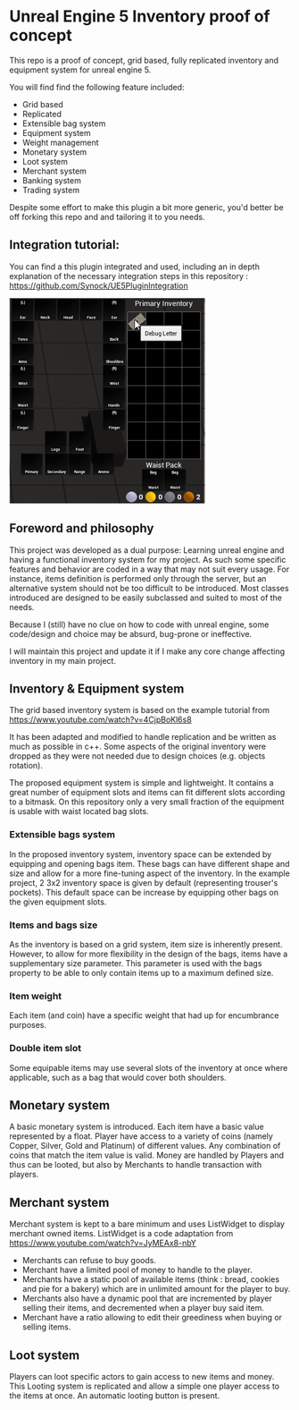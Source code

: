 # Unreal Engine 5 Inventory proof of concept

This repo is a proof of concept, grid based, fully replicated inventory and equipment system for unreal engine 5.

You will find find the following feature included:
* Grid based
* Replicated
* Extensible bag system
* Equipment system
* Weight management
* Monetary system
* Loot system
* Merchant system
* Banking system
* Trading system

Despite some effort to make this plugin a bit more generic, you'd better be off forking this repo and and tailoring it to you needs.

## Integration tutorial:

You can find a this plugin integrated and used, including an in depth explanation of the necessary integration steps in this repository : https://github.com/Synock/UE5PluginIntegration

![Inventory Example](./Images/InventoryExample.png?raw=true "InventoryExample")

## Foreword and philosophy

This project was developed as a dual purpose: Learning unreal engine and having a functional inventory system for my project.
As such some specific features and behavior are coded in a way that may not suit every usage.
For instance, items definition is performed only through the server, but an alternative system should not be too difficult to be introduced.
Most classes introduced are designed to be easily subclassed and suited to most of the needs.

Because I (still) have no clue on how to code with unreal engine, some code/design and choice may be absurd, bug-prone or ineffective.

I will maintain this project and update it if I make any core change affecting inventory in my main project.


## Inventory & Equipment system

The grid based inventory system is based on the example tutorial from https://www.youtube.com/watch?v=4CjpBoKl6s8

It has been adapted and modified to handle replication and be written as much as possible in c++.
Some aspects of the original inventory were dropped as they were not needed due to design choices (e.g. objects rotation).

The proposed equipment system is simple and lightweight. It contains a great number of equipment slots and items can fit
different slots according to a bitmask. On this repository only a very small fraction of the equipment is usable with
waist located bag slots.

### Extensible bags system
In the proposed inventory system, inventory space can be extended by equipping and opening bags item. These bags can have different shape and size and allow for a more fine-tuning aspect of the inventory.
In the example project, 2 3x2 inventory space is given by default (representing trouser's pockets). This default space can be increase by equipping other bags on the given equipment slots.

### Items and bags size

As the inventory is based on a grid system, item size is inherently present.
However, to allow for more flexibility in the design of the bags, items have a supplementary size parameter.
This parameter is used with the bags property to be able to only contain items up to a maximum defined size.

### Item weight
Each item (and coin) have a specific weight that had up for encumbrance purposes.

### Double item slot
Some equipable items may use several slots of the inventory at once where applicable, such as a bag that would cover both shoulders.


## Monetary system
A basic monetary system is introduced. Each item have a basic value represented by a float.
Player have access to a variety of coins (namely Copper, Silver, Gold and Platinum) of different values. Any combination of coins that match the item value is valid.
Money are handled by Players and thus can be looted, but also by Merchants to handle transaction with players.

## Merchant system

Merchant system is kept to a bare minimum and uses ListWidget to display merchant owned items.
ListWidget is a code adaptation from https://www.youtube.com/watch?v=JyMEAx8-nbY

* Merchants can refuse to buy goods.
* Merchant have a limited pool of money to handle to the player.
* Merchants have a static pool of available items (think : bread, cookies and pie for a bakery) which are in unlimited amount for the player to buy.
* Merchants also have a dynamic pool that are incremented by player selling their items, and decremented when a player buy said item.
* Merchant have a ratio allowing to edit their greediness when buying or selling items.

## Loot system
Players can loot specific actors to gain access to new items and money.
This Looting system is replicated and allow a simple one player access to the items at once.
An automatic looting button is present.
